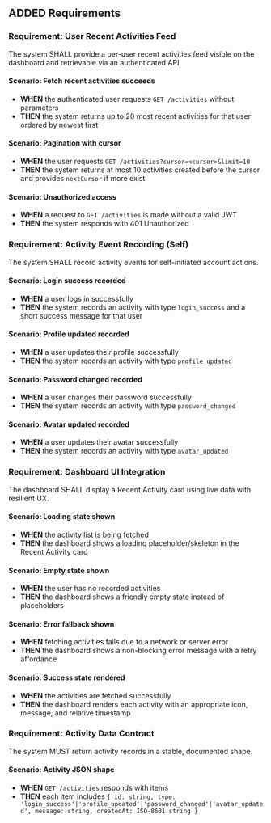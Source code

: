 ## ADDED Requirements

### Requirement: User Recent Activities Feed
The system SHALL provide a per-user recent activities feed visible on the dashboard and retrievable via an authenticated API.

#### Scenario: Fetch recent activities succeeds
- **WHEN** the authenticated user requests `GET /activities` without parameters
- **THEN** the system returns up to 20 most recent activities for that user ordered by newest first

#### Scenario: Pagination with cursor
- **WHEN** the user requests `GET /activities?cursor=<cursor>&limit=10`
- **THEN** the system returns at most 10 activities created before the cursor and provides `nextCursor` if more exist

#### Scenario: Unauthorized access
- **WHEN** a request to `GET /activities` is made without a valid JWT
- **THEN** the system responds with 401 Unauthorized


### Requirement: Activity Event Recording (Self)
The system SHALL record activity events for self-initiated account actions.

#### Scenario: Login success recorded
- **WHEN** a user logs in successfully
- **THEN** the system records an activity with type `login_success` and a short success message for that user

#### Scenario: Profile updated recorded
- **WHEN** a user updates their profile successfully
- **THEN** the system records an activity with type `profile_updated`

#### Scenario: Password changed recorded
- **WHEN** a user changes their password successfully
- **THEN** the system records an activity with type `password_changed`

#### Scenario: Avatar updated recorded
- **WHEN** a user updates their avatar successfully
- **THEN** the system records an activity with type `avatar_updated`


### Requirement: Dashboard UI Integration
The dashboard SHALL display a Recent Activity card using live data with resilient UX.

#### Scenario: Loading state shown
- **WHEN** the activity list is being fetched
- **THEN** the dashboard shows a loading placeholder/skeleton in the Recent Activity card

#### Scenario: Empty state shown
- **WHEN** the user has no recorded activities
- **THEN** the dashboard shows a friendly empty state instead of placeholders

#### Scenario: Error fallback shown
- **WHEN** fetching activities fails due to a network or server error
- **THEN** the dashboard shows a non-blocking error message with a retry affordance

#### Scenario: Success state rendered
- **WHEN** the activities are fetched successfully
- **THEN** the dashboard renders each activity with an appropriate icon, message, and relative timestamp


### Requirement: Activity Data Contract
The system MUST return activity records in a stable, documented shape.

#### Scenario: Activity JSON shape
- **WHEN** `GET /activities` responds with items
- **THEN** each item includes `{ id: string, type: 'login_success'|'profile_updated'|'password_changed'|'avatar_updated', message: string, createdAt: ISO-8601 string }`
